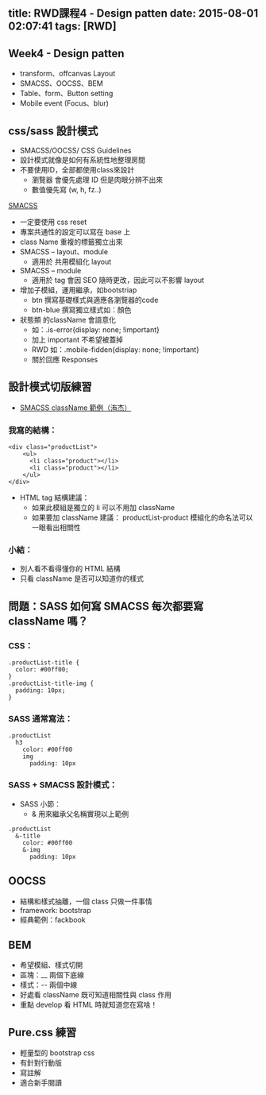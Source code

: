title: RWD課程4 - Design patten
date: 2015-08-01 02:07:41
tags: [RWD]
---

## Week4 - Design patten
- transform、offcanvas Layout
- SMACSS、OOCSS、BEM
- Table、form、Button setting
- Mobile event (Focus、blur)

<!-- more -->

## css/sass 設計模式
- SMACSS/OOCSS/ CSS Guidelines
- 設計模式就像是如何有系統性地整理房間
- 不要使用ID，全部都使用class來設計
    - 瀏覽器 會優先處理 ID 但是肉眼分辨不出來
    - 數值優先寫 (w, h, fz..)

[SMACSS](https://smacss.com)
- 一定要使用 css reset
- 專案共通性的設定可以寫在 base 上
- class Name 重複的標籤獨立出來
- SMACSS – layout、module
    - 適用於 共用模組化 layout
- SMACSS – module
    - 適用於 tag 會因 SEO 隨時更改，因此可以不影響 layout
- 增加子模組，運用繼承，如bootstriap
    - btn 撰寫基礎樣式與適應各瀏覽器的code
    - btn-blue 撰寫獨立樣式如：顏色
- 狀態類 的className 會語意化
    - 如：.is-error{display: none; !important}
    - 加上 important 不希望被蓋掉
    - RWD 如：.mobile-fidden{display: none; !important}
    - 關於回應 Responses

## 設計模式切版練習
- [SMACSS className 範例（洧杰）](http://codepen.io/liao/pen/XbbbPm)

### 我寫的結構：

```
<div class="productList">
    <ul>
      <li class="product"></li>
      <li class="product"></li>
    </ul>
</div>
```

- HTML tag 結構建議：
    - 如果此模組是獨立的 li 可以不用加 className
    - 如果要加 className 建議： productList-product 模組化的命名法可以一眼看出相關性

### 小結：
- 別人看不看得懂你的 HTML 結構
- 只看 className 是否可以知道你的樣式

## 問題：SASS 如何寫 SMACSS 每次都要寫 className 嗎？

### CSS：

```
.productList-title {
  color: #00ff00;
}
.productList-title-img {
  padding: 10px;
}
```

### SASS 通常寫法：

```
.productList
  h3
    color: #00ff00
    img
      padding: 10px
```

### SASS + SMACSS 設計模式：
- SASS 小節：
    - & 用來繼承父名稱實現以上範例

```
.productList
  &-title
    color: #00ff00
    &-img
      padding: 10px
```

## OOCSS
- 結構和樣式抽離，一個 class 只做一件事情
- framework: bootstrap
- 經典範例：fackbook

## BEM
- 希望模組、樣式切開
- 區塊：__ 兩個下底線
- 樣式：-- 兩個中線
- 好處看 className 既可知道相關性與 class 作用
- 重點 develop 看 HTML 時就知道您在寫啥！

## Pure.css 練習
- 輕量型的 bootstrap css
- 有針對行動版
- 寫註解
- 適合新手閱讀
